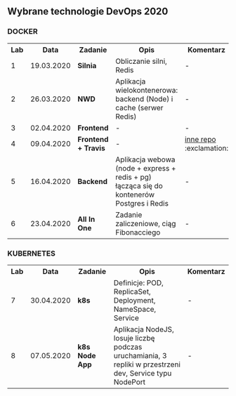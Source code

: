 ## Wybrane technologie DevOps 2020

### DOCKER

<table>
  <tr>
    <th>Lab</th>
    <th>Data</th>
    <th>Zadanie</th>
    <th>Opis</th>
    <th>Komentarz</th>
  </tr>
  <tr>
    <td>1</td>
    <td>19.03.2020</td>
    <td><b>Silnia</b></td>
    <td>Obliczanie silni, Redis</td>
    <td>-</td>
  </tr>
  <tr>
    <td>2</td>
    <td>26.03.2020</td>
    <td><b>NWD</b></td>
    <td>
      Aplikacja wielokontenerowa:
      backend (Node) i cache (serwer Redis)
    </td>
    <td>-</td>
  </tr>
  <tr>
    <td>3</td>
    <td>02.04.2020</td>
    <td><b>Frontend</b></td>
    <td>-</td>
    <td>-</td>
  </tr>
  <tr>
    <td>4</td>
    <td>09.04.2020</td>
    <td><b>Frontend + Travis</b></td>
    <td>-</td>
    <td>
      <a href="https://github.com/mmazepa/docker-my-frontend">
        inne repo
      </a>
      :exclamation:
    </td>
  </tr>
  <tr>
    <td>5</td>
    <td>16.04.2020</td>
    <td><b>Backend</b></td>
    <td>
      Aplikacja webowa (node + express + redis + pg)
      łącząca się do kontenerów Postgres i Redis
    </td>
    <td>-</td>
  </tr>
  <tr>
    <td>6</td>
    <td>23.04.2020</td>
    <td><b>All In One</b></td>
    <td>Zadanie zaliczeniowe, ciąg Fibonacciego</td>
    <td>-</td>
  </tr>
</table>

### KUBERNETES

<table>
  <tr>
    <th>Lab</th>
    <th>Data</th>
    <th>Zadanie</th>
    <th>Opis</th>
    <th>Komentarz</th>
  </tr>
  <tr>
    <td>7</td>
    <td>30.04.2020</td>
    <td><b>k8s</b></td>
    <td>
      Definicje: POD, ReplicaSet, Deployment, NameSpace, Service
    </td>
    <td>-</td>
  </tr>
  <tr>
    <td>8</td>
    <td>07.05.2020</td>
    <td><b>k8s Node App</b></td>
    <td>
      Aplikacja NodeJS, losuje liczbę podczas uruchamiania,
      3 repliki w przestrzeni dev, Service typu NodePort
    </td>
    <td>-</td>
</table>
